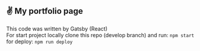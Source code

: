 ## ✌ My portfolio page

This code was written by Gatsby (React)
<br/>
For start project locally clone this repo (develop branch) and run:
```npm start```
<br/>
for deploy:
```npm run deploy```